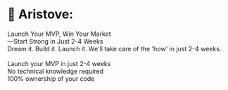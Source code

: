 # 💫 Aristove:
Launch Your MVP, Win Your Market<br>—Start Strong in Just 2-4 Weeks<br>Dream it. Build it. Launch it. We'll take care of the 'how' in just 2-4 weeks.<br><br>Launch your MVP in just 2-4 weeks<br>No technical knowledge required<br>100% ownership of your code
